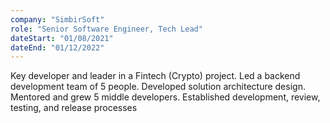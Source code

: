 ```yaml
---
company: "SimbirSoft"
role: "Senior Software Engineer, Tech Lead"
dateStart: "01/08/2021"
dateEnd: "01/12/2022"
---
```


Key developer and leader in a Fintech (Crypto) project. Led a backend development team of 5 people. Developed solution architecture design. Mentored and grew 5 middle developers. Established development, review, testing, and release processes